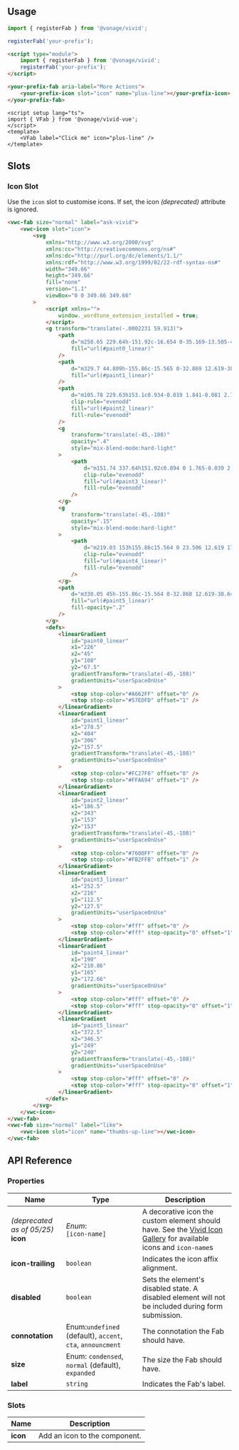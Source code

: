 ## Usage

<vwc-tabs gutters="none" activeid="vue-tab">
<vwc-tab label="Web component" id="web-tab"></vwc-tab>
<vwc-tab-panel>

```js
import { registerFab } from '@vonage/vivid';

registerFab('your-prefix');
```

```html preview
<script type="module">
	import { registerFab } from '@vonage/vivid';
	registerFab('your-prefix');
</script>

<your-prefix-fab aria-label="More Actions">
	<your-prefix-icon slot="icon" name="plus-line"></your-prefix-icon>
</your-prefix-fab>
```

</vwc-tab-panel>
<vwc-tab label="Vue" id="vue-tab"></vwc-tab>
<vwc-tab-panel>

```vue preview
<script setup lang="ts">
import { VFab } from '@vonage/vivid-vue';
</script>
<template>
	<VFab label="Click me" icon="plus-line" />
</template>
```

</vwc-tab-panel>
</vwc-tabs>

## Slots

### Icon Slot

Use the `icon` slot to customise icons. If set, the icon _(deprecated)_ attribute is ignored.

```html preview
<vwc-fab size="normal" label="ask-vivid">
	<vwc-icon slot="icon">
		<svg
			xmlns="http://www.w3.org/2000/svg"
			xmlns:cc="http://creativecommons.org/ns#"
			xmlns:dc="http://purl.org/dc/elements/1.1/"
			xmlns:rdf="http://www.w3.org/1999/02/22-rdf-syntax-ns#"
			width="349.66"
			height="349.66"
			fill="none"
			version="1.1"
			viewBox="0 0 349.66 349.66"
		>
			<script xmlns="">
				window._wordtune_extension_installed = true;
			</script>
			<g transform="translate(-.0002231 59.913)">
				<path
					d="m258.65 229.64h-151.92c-16.654 0-35.169-13.505-41.345-30.159l-63.374-169.32c-6.1759-16.654 2.3136-30.159 18.974-30.159h151.91c16.653 0 35.168 13.505 41.344 30.159l63.374 169.32c6.183 16.654-2.307 30.159-18.967 30.159z"
					fill="url(#paint0_linear)"
				/>
				<path
					d="m329.7 44.809h-155.86c-15.565 0-32.869 12.619-38.643 28.183l-47.654 128.46c-5.775 15.564 2.16 28.183 17.731 28.183h155.86c15.564 0 32.868-12.619 38.642-28.183l47.655-128.46c5.774-15.564-2.167-28.183-17.731-28.183z"
					fill="url(#paint1_linear)"
				/>
				<path
					d="m105.78 229.63h153.1c0.934-0.019 1.841-0.081 2.72-0.185 0.054 5e-3 0.109 8e-3 0.166 8e-3 8.922 0 18.311-4.78 22.625-8.285 6.276-5.099 9.997-8.74 14.022-16.253-7.212 12.612-14.68 11.974-20.076-2.868-0.236-0.648-0.497-1.188-0.778-1.626-0.107-0.314-0.219-0.628-0.336-0.944l-56.119-151.28c-0.425-1.146-0.908-2.277-1.446-3.39h-45.819c-15.564 0-32.868 12.619-38.643 28.183l-47.654 128.46c-0.229 0.615-0.435 1.225-0.621 1.831-5.443 13.513-11.951 13.677-19.11 1.287 4.155 7.676 7.997 11.395 14.475 16.605 4.454 3.581 14.147 8.465 23.359 8.465 0.046 0 0.092-2e-3 0.136-5e-3z"
					clip-rule="evenodd"
					fill="url(#paint2_linear)"
					fill-rule="evenodd"
				/>
				<g
					transform="translate(-45,-108)"
					opacity=".4"
					style="mix-blend-mode:hard-light"
				>
					<path
						d="m151.74 337.64h151.92c0.894 0 1.765-0.039 2.611-0.115 0.113 0.028 0.235 0.042 0.365 0.042 8.923 0 18.311-4.78 22.626-8.286 6.275-5.099 9.996-8.739 14.021-16.252-6.853 11.984-13.937 12.005-19.256-0.76-0.33-1.559-0.795-3.159-1.399-4.788l-63.375-169.32c-6.176-16.654-24.691-30.159-41.344-30.159h-151.91c-16.66 0-25.15 13.505-18.974 30.159l63.374 169.32c6.176 16.654 24.691 30.159 41.345 30.159z"
						clip-rule="evenodd"
						fill="url(#paint3_linear)"
						fill-rule="evenodd"
					/>
				</g>
				<g
					transform="translate(-45,-108)"
					opacity=".15"
					style="mix-blend-mode:hard-light"
				>
					<path
						d="m219.03 153h155.86c15.564 0 23.506 12.619 17.731 28.183l-47.654 128.46c-5.775 15.564-23.079 28.183-38.643 28.183h-155.36c-0.044 4e-3 -0.09 6e-3 -0.136 6e-3 -0.182 0-0.364-2e-3 -0.547-6e-3 -2.08-0.013-4.022-0.252-5.812-0.693-7.032-1.478-13.569-5.008-16.999-7.767-6.479-5.209-10.321-8.929-14.476-16.605 7.159 12.39 13.667 12.226 19.11-1.287 0.186-0.605 0.393-1.216 0.621-1.831l47.654-128.46c5.775-15.564 23.079-28.183 38.643-28.183z"
						clip-rule="evenodd"
						fill="url(#paint4_linear)"
						fill-rule="evenodd"
					/>
				</g>
				<path
					d="m330.05 45h-155.86c-15.564 0-32.868 12.619-38.642 28.183l-47.655 128.46c-5.774 15.564 2.161 28.183 17.731 28.183h155.86c15.564 0 32.868-12.619 38.642-28.183l47.655-128.46c5.774-15.564-2.167-28.183-17.731-28.183z"
					fill="url(#paint5_linear)"
					fill-opacity=".2"
				/>
			</g>
			<defs>
				<linearGradient
					id="paint0_linear"
					x1="226"
					x2="45"
					y1="108"
					y2="67.5"
					gradientTransform="translate(-45,-108)"
					gradientUnits="userSpaceOnUse"
				>
					<stop stop-color="#A662FF" offset="0" />
					<stop stop-color="#57EDFD" offset="1" />
				</linearGradient>
				<linearGradient
					id="paint1_linear"
					x1="278.5"
					x2="404"
					y1="306"
					y2="157.5"
					gradientTransform="translate(-45,-108)"
					gradientUnits="userSpaceOnUse"
				>
					<stop stop-color="#FC27F6" offset="0" />
					<stop stop-color="#FFA694" offset="1" />
				</linearGradient>
				<linearGradient
					id="paint2_linear"
					x1="186.5"
					x2="343"
					y1="153"
					y2="153"
					gradientTransform="translate(-45,-108)"
					gradientUnits="userSpaceOnUse"
				>
					<stop stop-color="#7600FF" offset="0" />
					<stop stop-color="#FB2FFB" offset="1" />
				</linearGradient>
				<linearGradient
					id="paint3_linear"
					x1="252.5"
					x2="216"
					y1="112.5"
					y2="127.5"
					gradientUnits="userSpaceOnUse"
				>
					<stop stop-color="#fff" offset="0" />
					<stop stop-color="#fff" stop-opacity="0" offset="1" />
				</linearGradient>
				<linearGradient
					id="paint4_linear"
					x1="190"
					x2="210.86"
					y1="165"
					y2="172.66"
					gradientUnits="userSpaceOnUse"
				>
					<stop stop-color="#fff" offset="0" />
					<stop stop-color="#fff" stop-opacity="0" offset="1" />
				</linearGradient>
				<linearGradient
					id="paint5_linear"
					x1="372.5"
					x2="346.5"
					y1="249"
					y2="240"
					gradientTransform="translate(-45,-108)"
					gradientUnits="userSpaceOnUse"
				>
					<stop stop-color="#fff" offset="0" />
					<stop stop-color="#fff" stop-opacity="0" offset="1" />
				</linearGradient>
			</defs>
		</svg>
	</vwc-icon>
</vwc-fab>
<vwc-fab size="normal" label="like">
	<vwc-icon slot="icon" name="thumbs-up-line"></vwc-icon>
</vwc-fab>
```

## API Reference

### Properties

<div class="table-wrapper">

| Name                                   | Type                                                       | Description                                                                                                                                |
| -------------------------------------- | ---------------------------------------------------------- | ------------------------------------------------------------------------------------------------------------------------------------------ |
| _(deprecated as of 05/25)_<br>**icon** | _Enum_:<br/>`[icon-name]`                                  | A decorative icon the custom element should have. See the [Vivid Icon Gallery](/icons/icons-gallery/) for available icons and `icon-name`s |
| **icon-trailing**                      | `boolean`                                                  | Indicates the icon affix alignment.                                                                                                        |
| **disabled**                           | `boolean`                                                  | Sets the element's disabled state. A disabled element will not be included during form submission.                                         |
| **connotation**                        | Enum:`undefined` (default), `accent`, `cta`, `announcment` | The connotation the Fab should have.                                                                                                       |
| **size**                               | Enum: `condensed`, `normal` (default), `expanded`          | The size the Fab should have.                                                                                                              |
| **label**                              | `string`                                                   | Indicates the Fab's label.                                                                                                                 |

</div>

### Slots

<div class="table-wrapper">

| Name     | Description                   |
| -------- | ----------------------------- |
| **icon** | Add an icon to the component. |

</div>
